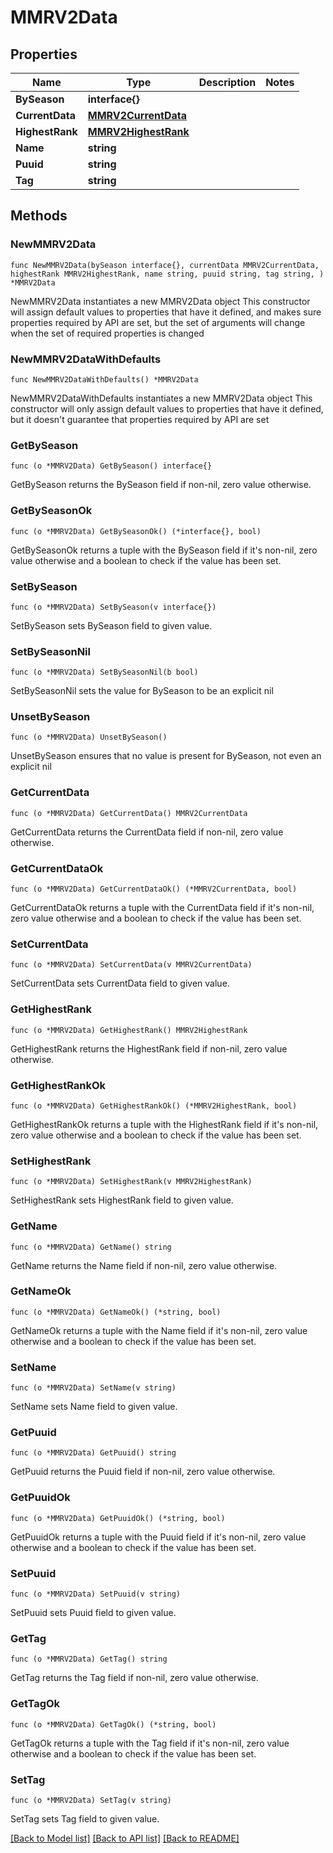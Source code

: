 # MMRV2Data

## Properties

Name | Type | Description | Notes
------------ | ------------- | ------------- | -------------
**BySeason** | **interface{}** |  | 
**CurrentData** | [**MMRV2CurrentData**](MMRV2CurrentData.md) |  | 
**HighestRank** | [**MMRV2HighestRank**](MMRV2HighestRank.md) |  | 
**Name** | **string** |  | 
**Puuid** | **string** |  | 
**Tag** | **string** |  | 

## Methods

### NewMMRV2Data

`func NewMMRV2Data(bySeason interface{}, currentData MMRV2CurrentData, highestRank MMRV2HighestRank, name string, puuid string, tag string, ) *MMRV2Data`

NewMMRV2Data instantiates a new MMRV2Data object
This constructor will assign default values to properties that have it defined,
and makes sure properties required by API are set, but the set of arguments
will change when the set of required properties is changed

### NewMMRV2DataWithDefaults

`func NewMMRV2DataWithDefaults() *MMRV2Data`

NewMMRV2DataWithDefaults instantiates a new MMRV2Data object
This constructor will only assign default values to properties that have it defined,
but it doesn't guarantee that properties required by API are set

### GetBySeason

`func (o *MMRV2Data) GetBySeason() interface{}`

GetBySeason returns the BySeason field if non-nil, zero value otherwise.

### GetBySeasonOk

`func (o *MMRV2Data) GetBySeasonOk() (*interface{}, bool)`

GetBySeasonOk returns a tuple with the BySeason field if it's non-nil, zero value otherwise
and a boolean to check if the value has been set.

### SetBySeason

`func (o *MMRV2Data) SetBySeason(v interface{})`

SetBySeason sets BySeason field to given value.


### SetBySeasonNil

`func (o *MMRV2Data) SetBySeasonNil(b bool)`

 SetBySeasonNil sets the value for BySeason to be an explicit nil

### UnsetBySeason
`func (o *MMRV2Data) UnsetBySeason()`

UnsetBySeason ensures that no value is present for BySeason, not even an explicit nil
### GetCurrentData

`func (o *MMRV2Data) GetCurrentData() MMRV2CurrentData`

GetCurrentData returns the CurrentData field if non-nil, zero value otherwise.

### GetCurrentDataOk

`func (o *MMRV2Data) GetCurrentDataOk() (*MMRV2CurrentData, bool)`

GetCurrentDataOk returns a tuple with the CurrentData field if it's non-nil, zero value otherwise
and a boolean to check if the value has been set.

### SetCurrentData

`func (o *MMRV2Data) SetCurrentData(v MMRV2CurrentData)`

SetCurrentData sets CurrentData field to given value.


### GetHighestRank

`func (o *MMRV2Data) GetHighestRank() MMRV2HighestRank`

GetHighestRank returns the HighestRank field if non-nil, zero value otherwise.

### GetHighestRankOk

`func (o *MMRV2Data) GetHighestRankOk() (*MMRV2HighestRank, bool)`

GetHighestRankOk returns a tuple with the HighestRank field if it's non-nil, zero value otherwise
and a boolean to check if the value has been set.

### SetHighestRank

`func (o *MMRV2Data) SetHighestRank(v MMRV2HighestRank)`

SetHighestRank sets HighestRank field to given value.


### GetName

`func (o *MMRV2Data) GetName() string`

GetName returns the Name field if non-nil, zero value otherwise.

### GetNameOk

`func (o *MMRV2Data) GetNameOk() (*string, bool)`

GetNameOk returns a tuple with the Name field if it's non-nil, zero value otherwise
and a boolean to check if the value has been set.

### SetName

`func (o *MMRV2Data) SetName(v string)`

SetName sets Name field to given value.


### GetPuuid

`func (o *MMRV2Data) GetPuuid() string`

GetPuuid returns the Puuid field if non-nil, zero value otherwise.

### GetPuuidOk

`func (o *MMRV2Data) GetPuuidOk() (*string, bool)`

GetPuuidOk returns a tuple with the Puuid field if it's non-nil, zero value otherwise
and a boolean to check if the value has been set.

### SetPuuid

`func (o *MMRV2Data) SetPuuid(v string)`

SetPuuid sets Puuid field to given value.


### GetTag

`func (o *MMRV2Data) GetTag() string`

GetTag returns the Tag field if non-nil, zero value otherwise.

### GetTagOk

`func (o *MMRV2Data) GetTagOk() (*string, bool)`

GetTagOk returns a tuple with the Tag field if it's non-nil, zero value otherwise
and a boolean to check if the value has been set.

### SetTag

`func (o *MMRV2Data) SetTag(v string)`

SetTag sets Tag field to given value.



[[Back to Model list]](../README.md#documentation-for-models) [[Back to API list]](../README.md#documentation-for-api-endpoints) [[Back to README]](../README.md)


